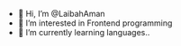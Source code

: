 - 👋 Hi, I’m @LaibahAman
- 👀 I’m interested in Frontend programming
- 🌱 I’m currently learning languages..  

<!---
LaibahAman/LaibahAman is a ✨ special ✨ repository because its `README.md` (this file) appears on your GitHub profile.
You can click the Preview link to take a look at your changes.
--->
